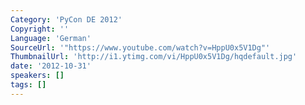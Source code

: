 ```yaml
---
Category: 'PyCon DE 2012'
Copyright: ''
Language: 'German'
SourceUrl: '"https://www.youtube.com/watch?v=HppU0x5V1Dg"'
ThumbnailUrl: 'http://i1.ytimg.com/vi/HppU0x5V1Dg/hqdefault.jpg'
date: '2012-10-31'
speakers: []
tags: []
---
```



